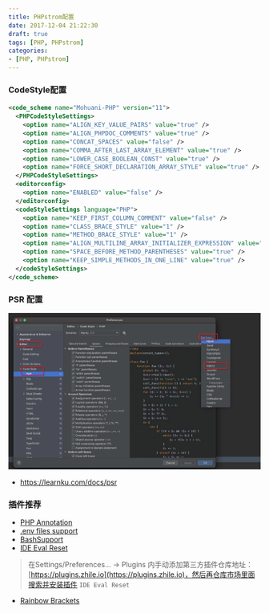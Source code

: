 ```yaml
---
title: PHPstrom配置
date: 2017-12-04 21:22:30
draft: true
tags: [PHP, PHPstrom]
categories:
- [PHP, PHPstrom]
---
```


### CodeStyle配置
```xml
<code_scheme name="Mohuani-PHP" version="11">
  <PHPCodeStyleSettings>
    <option name="ALIGN_KEY_VALUE_PAIRS" value="true" />
    <option name="ALIGN_PHPDOC_COMMENTS" value="true" />
    <option name="CONCAT_SPACES" value="false" />
    <option name="COMMA_AFTER_LAST_ARRAY_ELEMENT" value="true" />
    <option name="LOWER_CASE_BOOLEAN_CONST" value="true" />
    <option name="FORCE_SHORT_DECLARATION_ARRAY_STYLE" value="true" />
  </PHPCodeStyleSettings>
  <editorconfig>
    <option name="ENABLED" value="false" />
  </editorconfig>
  <codeStyleSettings language="PHP">
    <option name="KEEP_FIRST_COLUMN_COMMENT" value="false" />
    <option name="CLASS_BRACE_STYLE" value="1" />
    <option name="METHOD_BRACE_STYLE" value="1" />
    <option name="ALIGN_MULTILINE_ARRAY_INITIALIZER_EXPRESSION" value="true" />
    <option name="SPACE_BEFORE_METHOD_PARENTHESES" value="true" />
    <option name="KEEP_SIMPLE_METHODS_IN_ONE_LINE" value="true" />
  </codeStyleSettings>
</code_scheme>

```


###  PSR 配置
![114130537-5bf38580-9933-11eb-91fb-4c3f6627bf93](../images/114130537-5bf38580-9933-11eb-91fb-4c3f6627bf93.png)

- https://learnku.com/docs/psr

### 插件推荐

- [PHP Annotation](https://plugins.jetbrains.com/plugin/7320-php-annotations)
- [.env files support](https://plugins.jetbrains.com/plugin/9525--env-files-support)
- [BashSupport](https://plugins.jetbrains.com/plugin/4230-bashsupport)
- [IDE Eval Reset](https://plugins.zhile.io)
> 在Settings/Preferences... -> Plugins 内手动添加第三方插件仓库地址：[https://plugins.zhile.io](https://plugins.zhile.io)，然后再仓库市场里面搜索并安装插件 `IDE Eval Reset`

- [Rainbow Brackets](https://plugins.jetbrains.com/plugin/10080-rainbow-brackets)

